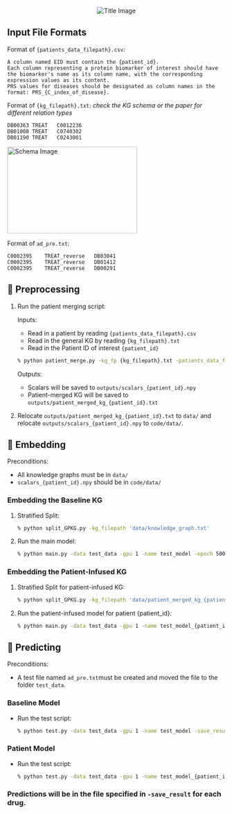 <p align="center">
  <img src="readme_img" alt="Title Image">
</p>


## Input File Formats

Format of `{patients_data_filepath}.csv`:
```
A column named EID must contain the {patient_id}. 
Each column representing a protein biomarker of interest should have the biomarker's name as its column name, with the corresponding expression values as its content. 
PRS values for diseases should be designated as column names in the format: PRS_{C_index_of_disease}.
```

Format of `{kg_filepath}.txt`:
*check the KG schema or the paper for different relation types*
```
DB00363	TREAT	C0012236
DB01008	TREAT	C0740302
DB01190	TREAT	C0243001
```
 <img src="colored_schema.png" alt="Schema Image" width="300" height="200">

Format of `ad_pre.txt`:
```
C0002395	TREAT_reverse	DB03041
C0002395	TREAT_reverse	DB01412
C0002395	TREAT_reverse	DB00291
```

## 🔴 Preprocessing

1. Run the patient merging script:

    Inputs:
    - Read in a patient by reading `{patients_data_filepath}.csv`
    - Read in the general KG by reading `{kg_filepath}.txt`
    - Read in the Patient ID of interest `{patient_id}`
    ```bash
    % python patient_merge.py -kg_fp {kg_filepath}.txt -patients_data_fp {patients_data_filepath}.csv -pid {patient_id}
    ```
    Outputs:
    - Scalars will be saved to `outputs/scalars_{patient_id}.npy`
    - Patient-merged KG will be saved to `outputs/patient_merged_kg_{patient_id}.txt`
    
2. Relocate `outputs/patient_merged_kg_{patient_id}.txt` to `data/` and relocate `outputs/scalars_{patient_id}.npy` to `code/data/`.

## 🔴 Embedding

Preconditions:
- All knowledge graphs must be in `data/`
- `scalars_{patient_id}.npy` should be in `code/data/`

### Embedding the Baseline KG

1. Stratified Split:
    ```bash
    % python split_GPKG.py -kg_filepath 'data/knowledge_graph.txt'
    ```
2. Run the main model:
    ```bash
    % python main.py -data test_data -gpu 1 -name test_model -epoch 500
    ```

### Embedding the Patient-Infused KG

1. Stratified Split for patient-infused KG:
    ```bash
    % python split_GPKG.py -kg_filepath 'data/patient_merged_kg_{patient_id}.txt'
    ```
2. Run the patient-infused model for patient {patient_id}:
    ```bash
    % python main.py -data test_data -gpu 1 -name test_model_{patient_id} -epoch 500 -scalars ./data/scalars_{patient_id}.npy
    ```

## 🔴 Predicting

Preconditions:
- A test file named `ad_pre.txt`must be created and moved the file to the folder `test_data`.

### Baseline Model

- Run the test script:
  ```bash
  % python test.py -data test_data -gpu 1 -name test_model -save_result pre_results.txt -test_file ad_pre.txt -logdir ./log_test/
  ```

### Patient Model

- Run the test script:
  ```bash
  % python test.py -data test_data -gpu 1 -name test_model_{patient_id} -save_result pre_results_{patient_id}.txt -test_file ad_pre.txt -scalars ./data/scalars_{patient_id}.npy -logdir ./log_test/
  ```

### Predictions will be in the file specified in `-save_result` for each drug.

